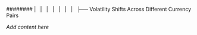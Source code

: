 ######## |   |   |   |   |   |   |   ├── Volatility Shifts Across Different Currency Pairs

*Add content here*